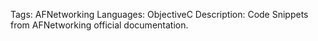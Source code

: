 Tags: AFNetworking
Languages: ObjectiveC
Description: Code Snippets from AFNetworking official documentation.
